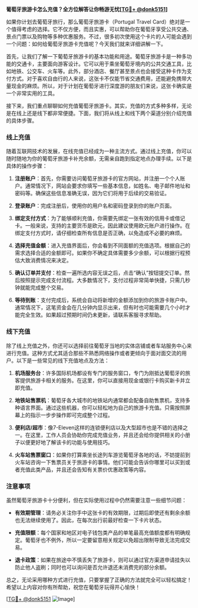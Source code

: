 **葡萄牙旅游卡怎么充值？全方位解答让你畅游无忧[[TG💪+ @donk5151](https://t.me/s/donk5151)]**

如果你计划去葡萄牙旅行，那么葡萄牙旅游卡（Portugal Travel Card）绝对是一个值得考虑的选择。它不仅方便，而且实惠，可以帮助你在葡萄牙享受公共交通、景点门票以及购物等多种优惠服务。不过，很多初次使用这个卡片的人可能会遇到一个问题：如何给葡萄牙旅游卡充值呢？今天我们就来详细讲解一下。

首先，让我们了解一下葡萄牙旅游卡的基本功能和用途。葡萄牙旅游卡是一种多功能的交通卡，主要面向游客设计。它可以用于乘坐葡萄牙境内的公共交通工具，比如地铁、公交车、火车等。此外，部分酒店、餐厅甚至景点也会接受这种卡作为支付方式。对于喜欢自由行的人来说，这张卡不仅能节省交通费用，还能避免携带大量现金的麻烦。所以，对于计划在葡萄牙进行深度游的朋友们来说，这张卡确实是一个非常实用的工具。

接下来，我们重点聊聊如何充值葡萄牙旅游卡。其实，充值的方式多种多样，无论是在线上还是线下都非常便捷。下面，我们将从线上和线下两个渠道分别介绍充值的具体步骤。

### 线上充值

随着互联网技术的发展，在线充值已经成为一种主流方式。通过线上充值，你可以随时随地为你的葡萄牙旅游卡补充余额，无需亲自跑到指定地点办理手续。以下是具体的操作步骤：

1. **注册账户**：首先，你需要访问葡萄牙旅游卡的官方网站，并注册一个个人账户。通常情况下，网站会要求你填写一些基本信息，如姓名、电子邮件地址和密码等。确保这些信息准确无误，因为它们将用于后续的交易验证。

2. **登录账户**：完成注册后，使用你的用户名和密码登录到你的账户页面。

3. **绑定支付方式**：为了能够顺利充值，你需要先绑定一张有效的信用卡或借记卡。一般来说，支持的主要货币是欧元，因此建议使用欧元账户进行操作。在绑定支付方式时，请仔细检查所有信息是否正确，以免造成不必要的麻烦。

4. **选择充值金额**：进入充值界面后，你会看到不同面额的充值选项。根据自己的需求选择合适的金额即可。如果你不确定具体需要多少余额，可以根据行程预估大致消费情况来决定。

5. **确认订单并支付**：检查一遍所选内容无误之后，点击“确认”按钮提交订单。然后按照提示完成支付流程。大多数情况下，支付过程非常简单快捷，只需几秒钟就能完成整个交易。

6. **等待到账**：支付完成后，系统会自动将新增的金额添加到你的旅游卡账户中。通常情况下，这笔资金会在几分钟内显示出来，但有时也可能需要几个小时才能完全生效。如果超过预期时间仍未更新，请联系客服寻求帮助。

### 线下充值

除了线上充值之外，你还可以选择前往葡萄牙当地的实体店铺或者车站服务中心来进行充值。这种方式尤其适合那些不熟悉网络操作或者更倾向于面对面交流的用户。以下是一些常见的线下充值地点及方法：

1. **机场服务台**：许多国际机场都设有专门的服务窗口，专门为刚抵达葡萄牙的旅客提供旅游卡相关的服务。在这里，你可以直接用现金或银行卡购买新卡并立即充值。

2. **地铁站售票机**：葡萄牙各大城市的地铁站内通常都会配备自助售票机，支持多种语言界面。通过这些机器，你可以轻松地为自己的旅游卡充值。只需按照屏幕上的指示一步步操作即可完成整个过程。

3. **便利店/超市**：像7-Eleven这样的连锁便利店以及大型超市也是不错的选择之一。在这里，工作人员会协助你完成充值业务，并且还会给你提供相关的小册子以便更好地了解该卡的功能与使用技巧。

4. **火车站售票窗口**：如果你打算乘坐长途列车游览葡萄牙各地的话，不妨提前到火车站咨询一下售票员关于旅游卡的事情。他们可能会告诉你哪里可以买到或者充值此类产品，并且还会告知有关票价优惠政策等内容。

### 注意事项

虽然葡萄牙旅游卡十分便利，但在实际使用过程中仍然需要注意一些细节问题：

- **有效期管理**：请务必关注你手中这张卡的有效期限，过期后即使还有剩余余额也无法继续使用了。因此，在每次出行前最好检查一下卡片状态。
  
- **充值限额**：每个国家和地区对电子钱包类产品的单笔最高充值额度都有明确规定。葡萄牙也不例外，所以一定要留意相关规定以免超出限制导致无法完成交易。

- **退卡政策**：如果在旅途中不慎丢失了旅游卡，则可以通过官方渠道申请挂失以防止他人盗刷；同时也可以询问是否允许退还未消费完的部分余额。

总之，无论采用哪种方式进行充值，只要掌握了正确的方法就完全可以轻松搞定！希望以上内容对你有所帮助，祝您在葡萄牙玩得开心愉快！

[[TG💪+ @donk5151](https://t.me/s/donk5151) ![Image](https://i.postimg.cc/rwNCRYN7/Snipaste-2025-04-30-17-27-05.png)]